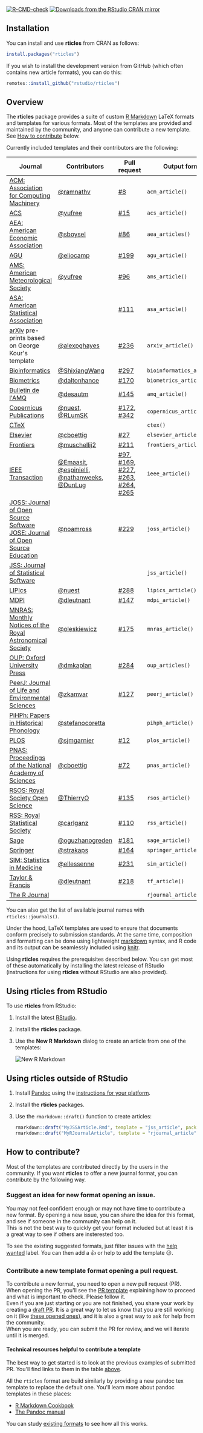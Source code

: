 <!-- badges: start -->
[![R-CMD-check](https://github.com/rstudio/rticles/workflows/R-CMD-check/badge.svg)](https://github.com/rstudio/rticles/actions)
[![Downloads from the RStudio CRAN mirror](https://cranlogs.r-pkg.org/badges/rticles)](https://cran.r-project.org/package=rticles)
<!-- badges: end -->

## Installation

You can install and use **rticles** from CRAN as follows:

```r
install.packages("rticles")
```

If you wish to install the development version from GitHub (which often contains new article formats), you can do this:

```r
remotes::install_github("rstudio/rticles")
```

## Overview

The **rticles** package provides a suite of custom [R Markdown](https://rmarkdown.rstudio.com) LaTeX formats and templates for various formats. Most of the templates are provided and maintained by the community, and anyone can contribute a new template. See [How to contribute](#how-to-contribute) below.

Currently included templates and their contributors are the following:

| Journal | Contributors | Pull request | Output format |
|-|-|-|-|
| [ACM: Association for Computing Machinery](https://www.acm.org/publications/about-publications) | [@ramnathv](https://github.com/ramnathv) | [#8](https://github.com/rstudio/rticles/pull/8) | `acm_article()` |
| [ACS](https://pubs.acs.org) | [@yufree](https://github.com/yufree) | [#15](https://github.com/rstudio/rticles/pull/15) | `acs_article()` |
| [AEA: American Economic Association](https://www.aeaweb.org/journals/policies/templates) | [@sboysel](https://github.com/sboysel) | [#86](https://github.com/rstudio/rticles/pull/86) | `aea_articles()` |
| [AGU](https://agupubs.onlinelibrary.wiley.com/) | [@eliocamp](https://github.com/eliocamp) | [#199](https://github.com/rstudio/rticles/pull/99) | `agu_article()` |
| [AMS: American Meteorological Society](https://www.ametsoc.org/) | [@yufree](https://github.com/yufree) | [#96](https://github.com/rstudio/rticles/pull/96) | `ams_article()` |
| [ASA: American Statistical Association](https://www.amstat.org/) |  | [#111](https://github.com/rstudio/rticles/pull/111) | `asa_article()` |
| [arXiv](https://arxiv.org/) pre-prints based on George Kour's template | [@alexpghayes](https://github.com) | [#236](https://github.com/rstudio/rticles/pull/236) | `arxiv_article()` |
| [Bioinformatics](https://academic.oup.com/bioinformatics) | [@ShixiangWang](https://github.com/ShixiangWang) | [#297](https://github.com/rstudio/rticles/pull/297) | `bioinformatics_article()` |
| [Biometrics](https://biometrics.biometricsociety.org) | [@daltonhance](https://github.com/daltonhance) | [#170](https://github.com/rstudio/rticles/pull/170) | `biometrics_article()` |
| [Bulletin de l'AMQ](https://www.amq.math.ca/bulletin/) | [@desautm](https://github.com/desautm) | [#145](https://github.com/rstudio/rticles/pull/145) | `amq_article()` |
| [Copernicus Publications](https://publications.copernicus.org) | [@nuest](https://github.com/nuest), [@RLumSK](https://github.com/RLumSK) | [#172](https://github.com/rstudio/rticles/pull/172), [#342](https://github.com/rstudio/rticles/pull/342) | `copernicus_article()` |
| [CTeX](https://ctan.org/pkg/ctex) |  |  | `ctex()` |
| [Elsevier](https://www.elsevier.com) | [@cboettig](https://github.com/cboettig) | [#27](https://github.com/rstudio/rticles/pull/27) | `elsevier_article()` |
| [Frontiers](https://www.frontiersin.org/) | [@muschellij2](https://github.com/muschellij2) | [#211](https://github.com/rstudio/rticles/pull/211) | `frontiers_article()` |
| [IEEE Transaction](http://www.ieee.org/publications_standards/publications/authors/author_templates.html) | [@Emaasit](https://github.com/Emaasit), [@espinielli](https://github.com/espinielli),  [@nathanweeks](https://github.com/nathanweeks), [@DunLug](https://github.com/DunLug) | [#97](https://github.com/rstudio/rticles/pull/97), [#169](https://github.com/rstudio/rticles/pull/169), [#227](https://github.com/rstudio/rticles/pull/227), [#263](https://github.com/rstudio/rticles/pull/263), [#264](https://github.com/rstudio/rticles/pull/264), [#265](https://github.com/rstudio/rticles/pull/265) | `ieee_article()` |
| [JOSS: Journal of Open Source Software](https://joss.theoj.org/) [JOSE: Journal of Open Source Education](https://jose.theoj.org/) | [@noamross](https://github.com/noamross) | [#229](https://github.com/rstudio/rticles/pull/229) | `joss_article()` |
| [JSS: Journal of Statistical Software](https://www.jstatsoft.org) |  |  | `jss_article()` |
| [LIPIcs](https://www.dagstuhl.de/en/publications/lipics) | [@nuest](https://github.com/nuest) | [#288](https://github.com/rstudio/rticles/pull/288) | `lipics_article()` |
| [MDPI](https://www.mdpi.com) | [@dleutnant](https://github.com/dleutnant) | [#147](https://github.com/rstudio/rticles/pull/147) | `mdpi_article()` |
| [MNRAS: Monthly Notices of the Royal Astronomical Society](https://academic.oup.com/mnras) | [@oleskiewicz](https://github.com/oleskiewicz) | [#175](https://github.com/rstudio/rticles/pull/175) | `mnras_article()` |
| [OUP: Oxford University Press](https://academic.oup.com/journals/pages/authors/preparing_your_manuscript) | [@dmkaplan](https://github.com/dmkaplan) | [#284](https://github.com/rstudio/rticles/pull/284) | `oup_articles()` |
| [PeerJ: Journal of Life and Environmental Sciences](https://peerj.com) | [@zkamvar](https://github.com/zkamvar) | [#127](https://github.com/rstudio/rticles/pull/127) | `peerj_article()` |
| [PiHPh: Papers in Historical Phonology](http://journals.ed.ac.uk/pihph/about/submissions) | [@stefanocoretta](https://github.com/stefanocoretta) |  | `pihph_article()` |
| [PLOS](https://plos.org/#journals) | [@sjmgarnier](https://github.com/sjmgarnier) | [#12](https://github.com/rstudio/rticles/pull/12) | `plos_article()` |
| [PNAS: Proceedings of the National Academy of Sciences](https://www.pnas.org/) | [@cboettig](https://github.com/cboettig) | [#72](https://github.com/rstudio/rticles/pull/72) | `pnas_article()` |
| [RSOS: Royal Society Open Science](https://www.royalsocietypublishing.org/journal/rsos) | [@ThierryO](https://github.com/ThierryO) | [#135](https://github.com/rstudio/rticles/pull/135) | `rsos_article()` |
| [RSS: Royal Statistical Society](https://rss.org.uk/) | [@carlganz](https://github.com/carlganz) | [#110](https://github.com/rstudio/rticles/pull/110) | `rss_article()` |
| [Sage](https://uk.sagepub.com/en-gb/eur/manuscript-submission-guidelines) | [@oguzhanogreden](https://github.com/oguzhanogreden) | [#181](https://github.com/rstudio/rticles/pull/181) | `sage_article()` |
| [Springer](https://www.springer.com/gp/livingreviews/latex-templates) | [@strakaps](https://github.com/strakaps) | [#164](https://github.com/rstudio/rticles/pull/164) | `springer_article()` |
| [SIM: Statistics in Medicine](https://onlinelibrary.wiley.com/journal/10970258) | [@ellessenne](https://github.com/ellessenne) | [#231](https://github.com/rstudio/rticles/pull/231) | `sim_article()` |
| [Taylor & Francis](https://www.tandfonline.com/) | [@dleutnant](https://github.com/dleutnant) | [#218](https://github.com/rstudio/rticles/pull/218) | `tf_article()` |
| [The R Journal](https://journal.r-project.org/) |  |  | `rjournal_article()` |


You can also get the list of available journal names with `rticles::journals()`. 

Under the hood, LaTeX templates are used to ensure that documents conform precisely to submission standards. At the same time, composition and formatting can be done using lightweight [markdown](https://rmarkdown.rstudio.com/authoring_basics.html) syntax, and R code and its output can be seamlessly included using [knitr](https://yihui.org/knitr/).

Using **rticles** requires the prerequisites described below. You can get most of these automatically by installing the latest release of RStudio (instructions for using **rticles** without RStudio are also provided).

## Using rticles from RStudio

To use **rticles** from RStudio:

1. Install the latest [RStudio](https://rstudio.com/products/rstudio/download/).

2. Install the **rticles** package. 

3. Use the **New R Markdown** dialog to create an article from one of the templates:

    ![New R Markdown](https://rmarkdown.rstudio.com/images/new_r_markdown.png)

## Using rticles outside of RStudio

1. Install [Pandoc](https://pandoc.org) using the [instructions for your platform](https://rmarkdown.rstudio.com/docs/articles/pandoc.html).

2. Install the **rticles** packages.

3. Use the `rmarkdown::draft()` function to create articles:

    ```r
    rmarkdown::draft("MyJSSArticle.Rmd", template = "jss_article", package = "rticles")
    rmarkdown::draft("MyRJournalArticle", template = "rjournal_article", package = "rticles")
    ```

## How to contribute? 

Most of the templates are contributed directly by the users in the community. If you want **rticles** to offer a new journal format, you can contribute by the following way.

### Suggest an idea for new format opening an issue.

You may not feel confident enough or may not have time to contribute a new format. By opening a new issue, you can share the idea for this format, and see if someone in the community can help on it.  
This is not the best way to quickly get your format included but at least it is a great way to see if others are insterested too.

To see the existing suggested formats, just filter issues with the [help wanted](https://github.com/rstudio/rticles/labels/help%20wanted) label. You can then add a :+1: or help to add the template :wink:.

### Contribute a new template format opening a pull request.

To contribute a new format, you need to open a new pull request (PR). When opening the PR, you'll see the [PR template](https://github.com/rstudio/rticles/blob/master/.github/PULL_REQUEST_TEMPLATE.md) explaining how to proceed and what is important to check. Please follow it.  
Even if you are just starting or you are not finished, you share your work by creating a [draft PR](https://docs.github.com/en/github/collaborating-with-issues-and-pull-requests/about-pull-requests#draft-pull-requests). It is a great way to let us know that you are still working on it (like [these opened ones](https://github.com/rstudio/rticles/pulls?q=is%3Apr+draft%3Atrue+)), and it is also a great way to ask for help from the community.  
When you are ready, you can submit the PR for review, and we will iterate until it is merged.

#### Technical resources helpful to contribute a template

The best way to get started is to look at the previous examples of submitted PR. You'll find links to them in the table [above](#overview).

All the `rticles` format are build similarly by providing a new pandoc tex template to replace the default one. You'll learn more about pandoc templates in these places:

* [R Markdown Cookbook](https://bookdown.org/yihui/rmarkdown-cookbook/latex-template.html)
* [The Pandoc manual](https://pandoc.org/MANUAL.html#templates)

You can study [existing formats](inst/rmarkdown/templates) to see how all this works.
